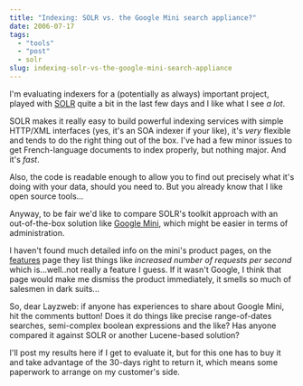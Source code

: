 ```yaml
---
title: "Indexing: SOLR vs. the Google Mini search appliance?"
date: 2006-07-17
tags: 
  - "tools"
  - "post"
  - solr
slug: indexing-solr-vs-the-google-mini-search-appliance
---
```


I'm evaluating indexers for a (potentially as always) important project, played with [SOLR](http://incubator.apache.org/solr/) quite a bit in the last few days and I like what I see _a lot_.

SOLR makes it really easy to build powerful indexing services with simple HTTP/XML interfaces (yes, it's an SOA indexer if your like), it's _very_ flexible and tends to do the right thing out of the box. I've had a few minor issues to get French-language documents to index properly, but nothing major. And it's _fast_.

Also, the code is readable enough to allow you to find out precisely what it's doing with your data, should you need to. But you already know that I like open source tools...

Anyway, to be fair we'd like to compare SOLR's toolkit approach with an out-of-the-box solution like [Google Mini](http://www.google.com/enterprise/mini/), which might be easier in terms of administration.

I haven't found much detailed info on the mini's product pages, on the [features](http://www.google.com/enterprise/mini/features.html) page they list things like _increased number of requests per second_ which is...well..not really a feature I guess. If it wasn't Google, I think that page would make me dismiss the product immediately, it smells so much of salesmen in dark suits...

So, dear Layzweb: if anyone has experiences to share about Google Mini, hit the comments button! Does it do things like precise range-of-dates searches, semi-complex boolean expressions and the like? Has anyone compared it against SOLR or another Lucene-based solution?

I'll post my results here if I get to evaluate it, but for this one has to buy it and take advantage of the 30-days right to return it, which means some paperwork to arrange on my customer's side.
